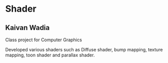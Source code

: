 Shader
=======================
Kaivan Wadia
-------------------------
Class project for Computer Graphics

Developed various shaders such as Diffuse shader, bump mapping, texture mapping, toon shader and parallax shader.
